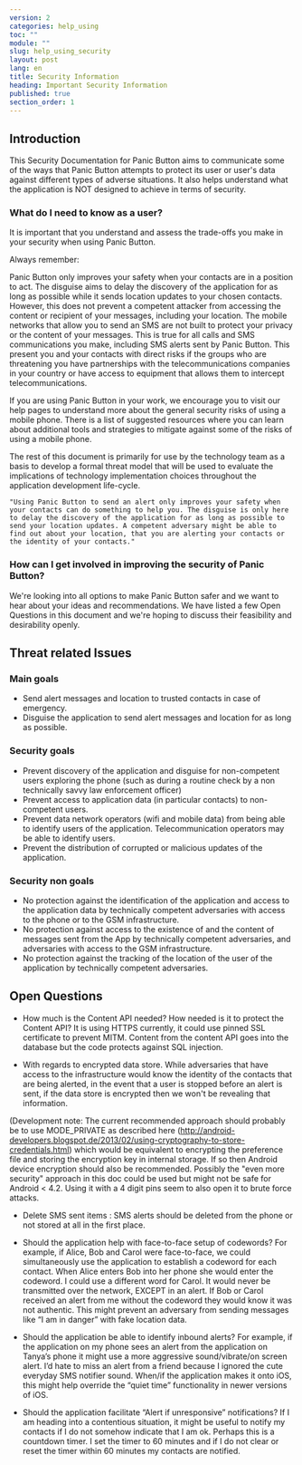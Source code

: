 ```yaml
---
version: 2
categories: help_using
toc: ""
module: ""
slug: help_using_security
layout: post
lang: en
title: Security Information
heading: Important Security Information
published: true
section_order: 1
---
```


## Introduction

This Security Documentation for Panic Button aims to communicate some of the ways that Panic Button attempts to protect its user or user's data against different types of adverse situations. It also helps understand what the application is NOT designed to achieve in terms of security.

### What do I need to know as a user?

It is important that you understand and assess the trade-offs you make in your security when using Panic Button. 

Always remember: 

Panic Button only improves your safety when your contacts are in a position to act. 
The disguise aims to delay the discovery of the application for as long as possible while it sends location updates to your chosen contacts. However, this does not prevent a competent attacker from accessing the content or recipient of your messages, including your location. 
The mobile networks that allow you to send an SMS are not built to protect your privacy or the content of your messages. This is true for all calls and SMS communications you make, including SMS alerts sent by Panic Button. 
This present you and your contacts with direct risks if the groups who are threatening you have partnerships with the telecommunications companies in your country or have access to equipment that allows them to intercept telecommunications.

If you are using Panic Button in your work, we encourage you to visit our help pages to understand more about the general security risks of using a mobile phone. There is a list of suggested resources where you can learn about additional tools and strategies to mitigate against some of the risks of using a mobile phone.

The rest of this document is primarily for use by the technology team as a basis to develop a formal threat model that will be used to evaluate the implications of technology implementation choices throughout the application development life-cycle.


	"Using Panic Button to send an alert only improves your safety when your contacts can do something to help you. The disguise is only here to delay the discovery of the application for as long as possible to send your location updates. A competent adversary might be able to find out about your location, that you are alerting your contacts or the identity of your contacts."


### How can I get involved in improving the security of Panic Button?

We're looking into all options to make Panic Button safer and we want to hear about your ideas and recommendations. We have listed a few Open Questions in this document and we're hoping to discuss their feasibility and desirability openly.

## Threat related Issues

### Main goals

  * Send alert messages and location to trusted contacts in case of emergency.
  * Disguise the application to send alert messages and location for as long as possible.

### Security goals

 * Prevent discovery of the application and disguise for non-competent users exploring the phone (such as during a routine check by a non technically savvy law enforcement officer)
 * Prevent access to application data (in particular contacts) to non-competent users.
 * Prevent data network operators (wifi and mobile data) from being able to identify users of the application. Telecommunication operators may be able to identify users.
 * Prevent the distribution of corrupted or malicious updates of the application. 

### Security non goals

  * No protection against the identification of the application and access to the application data by technically competent adversaries with access to the phone or to the GSM infrastructure.
  * No protection against access to the existence of and the content of messages sent from the App by technically competent adversaries, and adversaries with access to the GSM infrastructure.
  * No protection against the tracking of the location of the user of the application by technically competent adversaries.

## Open Questions

 - How much is the Content API needed? How needed is it to protect the Content API? It is using HTTPS currently, it could use pinned SSL certificate to prevent MITM. Content from the content API goes into the database but the code protects against SQL injection.

 - With regards to encrypted data store. While adversaries that have access to the infrastructure would know the identity of the contacts that are being alerted, in the event that a user is stopped before an alert is sent, if the data store is encrypted then we won't be revealing that information. 

(Development note: The current recommended approach should probably be to use MODE_PRIVATE as described here (http://android-developers.blogspot.de/2013/02/using-cryptography-to-store-credentials.html) which would be equivalent to encrypting the preference file and storing the encryption key in internal storage. If so then Android device encryption should also be recommended. Possibly the "even more security" approach in this doc could be used but might not be safe for Android < 4.2. Using it with a 4 digit pins seem to also open it to brute force attacks.

 - Delete SMS sent items : SMS alerts should be deleted from the phone or not stored at all in the first place.

 - Should the application help with face-to-face setup of codewords? For example, if Alice, Bob and Carol were face-to-face, we could simultaneously use the application to establish a codeword for each contact. When Alice enters Bob into her phone she would enter the codeword. I could use a different word for Carol. It would never be transmitted over the network, EXCEPT in an alert. If Bob or Carol received an alert from me without the codeword they would know it was not authentic. This might prevent an adversary from sending messages like “I am in danger” with fake location data. 

 - Should the application be able to identify inbound alerts? For example, if the application on my phone sees an alert from the application on Tanya’s phone it might use a more aggressive sound/vibrate/on screen alert. I’d hate to miss an alert from a friend because I ignored the cute everyday SMS notifier sound. When/if the application makes it onto iOS, this might help override the “quiet time” functionality in newer versions of iOS. 

 - Should the application facilitate “Alert if unresponsive” notifications? If I am heading into a contentious situation, it might be useful to notify my contacts if I do not somehow indicate that I am ok. Perhaps this is a countdown timer. I set the timer to 60 minutes and if I do not clear or reset the timer within 60 minutes my contacts are notified.
